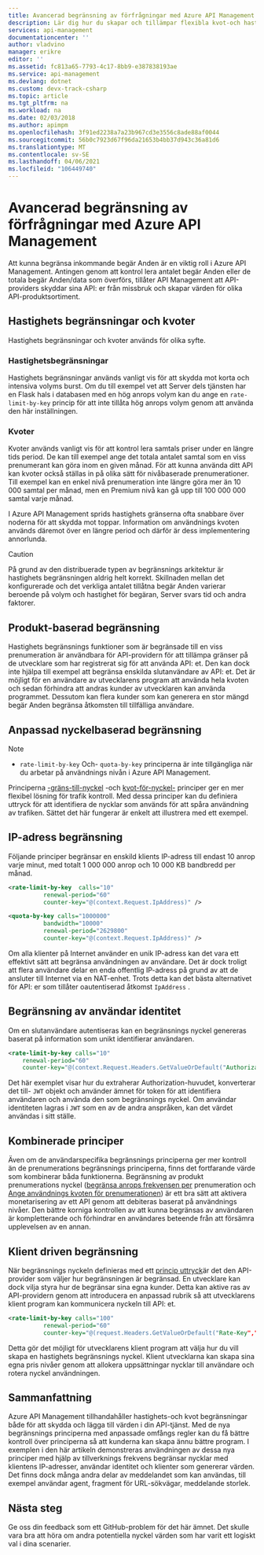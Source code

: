 ```yaml
---
title: Avancerad begränsning av förfrågningar med Azure API Management
description: Lär dig hur du skapar och tillämpar flexibla kvot-och hastighets begränsnings principer med Azure API Management.
services: api-management
documentationcenter: ''
author: vladvino
manager: erikre
editor: ''
ms.assetid: fc813a65-7793-4c17-8bb9-e387838193ae
ms.service: api-management
ms.devlang: dotnet
ms.custom: devx-track-csharp
ms.topic: article
ms.tgt_pltfrm: na
ms.workload: na
ms.date: 02/03/2018
ms.author: apimpm
ms.openlocfilehash: 3f91ed2238a7a23b967cd3e3556c8ade88af0044
ms.sourcegitcommit: 56b0c7923d67f96da21653b4bb37d943c36a81d6
ms.translationtype: MT
ms.contentlocale: sv-SE
ms.lasthandoff: 04/06/2021
ms.locfileid: "106449740"
---
```

# <a name="advanced-request-throttling-with-azure-api-management"></a>Avancerad begränsning av förfrågningar med Azure API Management
Att kunna begränsa inkommande begär Anden är en viktig roll i Azure API Management. Antingen genom att kontrol lera antalet begär Anden eller de totala begär Anden/data som överförs, tillåter API Management att API-providers skyddar sina API: er från missbruk och skapar värden för olika API-produktsortiment.

## <a name="rate-limits-and-quotas"></a>Hastighets begränsningar och kvoter
Hastighets begränsningar och kvoter används för olika syfte.

### <a name="rate-limits"></a>Hastighetsbegränsningar
Hastighets begränsningar används vanligt vis för att skydda mot korta och intensiva volyms burst. Om du till exempel vet att Server dels tjänsten har en Flask hals i databasen med en hög anrops volym kan du ange en `rate-limit-by-key` princip för att inte tillåta hög anrops volym genom att använda den här inställningen.

### <a name="quotas"></a>Kvoter
Kvoter används vanligt vis för att kontrol lera samtals priser under en längre tids period. De kan till exempel ange det totala antalet samtal som en viss prenumerant kan göra inom en given månad. För att kunna använda ditt API kan kvoter också ställas in på olika sätt för nivåbaserade prenumerationer. Till exempel kan en enkel nivå prenumeration inte längre göra mer än 10 000 samtal per månad, men en Premium nivå kan gå upp till 100 000 000 samtal varje månad.

I Azure API Management sprids hastighets gränserna ofta snabbare över noderna för att skydda mot toppar. Information om användnings kvoten används däremot över en längre period och därför är dess implementering annorlunda.

> [!CAUTION]
> På grund av den distribuerade typen av begränsnings arkitektur är hastighets begränsningen aldrig helt korrekt. Skillnaden mellan det konfigurerade och det verkliga antalet tillåtna begär Anden varierar beroende på volym och hastighet för begäran, Server svars tid och andra faktorer.

## <a name="product-based-throttling"></a>Produkt-baserad begränsning
Hastighets begränsnings funktioner som är begränsade till en viss prenumeration är användbara för API-providern för att tillämpa gränser på de utvecklare som har registrerat sig för att använda API: et. Den kan dock inte hjälpa till exempel att begränsa enskilda slutanvändare av API: et. Det är möjligt för en användare av utvecklarens program att använda hela kvoten och sedan förhindra att andras kunder av utvecklaren kan använda programmet. Dessutom kan flera kunder som kan generera en stor mängd begär Anden begränsa åtkomsten till tillfälliga användare.

## <a name="custom-key-based-throttling"></a>Anpassad nyckelbaserad begränsning

> [!NOTE]
> - `rate-limit-by-key` Och- `quota-by-key` principerna är inte tillgängliga när du arbetar på användnings nivån i Azure API Management. 

Principerna [-gräns-till-nyckel](./api-management-access-restriction-policies.md#LimitCallRateByKey) -och [kvot-för-nyckel-](./api-management-access-restriction-policies.md#SetUsageQuotaByKey) principer ger en mer flexibel lösning för trafik kontroll. Med dessa principer kan du definiera uttryck för att identifiera de nycklar som används för att spåra användning av trafiken. Sättet det här fungerar är enkelt att illustrera med ett exempel. 

## <a name="ip-address-throttling"></a>IP-adress begränsning
Följande principer begränsar en enskild klients IP-adress till endast 10 anrop varje minut, med totalt 1 000 000 anrop och 10 000 KB bandbredd per månad. 

```xml
<rate-limit-by-key  calls="10"
          renewal-period="60"
          counter-key="@(context.Request.IpAddress)" />

<quota-by-key calls="1000000"
          bandwidth="10000"
          renewal-period="2629800"
          counter-key="@(context.Request.IpAddress)" />
```

Om alla klienter på Internet använder en unik IP-adress kan det vara ett effektivt sätt att begränsa användningen av användare. Det är dock troligt att flera användare delar en enda offentlig IP-adress på grund av att de ansluter till Internet via en NAT-enhet. Trots detta kan det bästa alternativet för API: er som tillåter oautentiserad åtkomst `IpAddress` .

## <a name="user-identity-throttling"></a>Begränsning av användar identitet
Om en slutanvändare autentiseras kan en begränsnings nyckel genereras baserat på information som unikt identifierar användaren.

```xml
<rate-limit-by-key calls="10"
    renewal-period="60"
    counter-key="@(context.Request.Headers.GetValueOrDefault("Authorization","").AsJwt()?.Subject)" />
```

Det här exemplet visar hur du extraherar Authorization-huvudet, konverterar det till- `JWT` objekt och använder ämnet för token för att identifiera användaren och använda den som begränsnings nyckel. Om användar identiteten lagras i `JWT` som en av de andra anspråken, kan det värdet användas i sitt ställe.

## <a name="combined-policies"></a>Kombinerade principer
Även om de användarspecifika begränsnings principerna ger mer kontroll än de prenumerations begränsnings principerna, finns det fortfarande värde som kombinerar båda funktionerna. Begränsning av produkt prenumerations nyckel ([begränsa anrops frekvensen per](./api-management-access-restriction-policies.md#LimitCallRate) prenumeration och [Ange användnings kvoten för prenumerationen](./api-management-access-restriction-policies.md#SetUsageQuota)) är ett bra sätt att aktivera monetarisering av ett API genom att debiteras baserat på användnings nivåer. Den bättre korniga kontrollen av att kunna begränsas av användaren är kompletterande och förhindrar en användares beteende från att försämra upplevelsen av en annan. 

## <a name="client-driven-throttling"></a>Klient driven begränsning
När begränsnings nyckeln definieras med ett [princip uttryck](./api-management-policy-expressions.md)är det den API-provider som väljer hur begränsningen är begränsad. En utvecklare kan dock vilja styra hur de begränsar sina egna kunder. Detta kan aktive ras av API-providern genom att introducera en anpassad rubrik så att utvecklarens klient program kan kommunicera nyckeln till API: et.

```xml
<rate-limit-by-key calls="100"
          renewal-period="60"
          counter-key="@(request.Headers.GetValueOrDefault("Rate-Key",""))"/>
```

Detta gör det möjligt för utvecklarens klient program att välja hur du vill skapa en hastighets begränsnings nyckel. Klient utvecklarna kan skapa sina egna pris nivåer genom att allokera uppsättningar nycklar till användare och rotera nyckel användningen.

## <a name="summary"></a>Sammanfattning
Azure API Management tillhandahåller hastighets-och kvot begränsningar både för att skydda och lägga till värden i din API-tjänst. Med de nya begränsnings principerna med anpassade omfångs regler kan du få bättre kontroll över principerna så att kunderna kan skapa ännu bättre program. I exemplen i den här artikeln demonstreras användningen av dessa nya principer med hjälp av tillverknings frekvens begränsar nycklar med klientens IP-adresser, användar identitet och klienter som genererar värden. Det finns dock många andra delar av meddelandet som kan användas, till exempel användar agent, fragment för URL-sökvägar, meddelande storlek.

## <a name="next-steps"></a>Nästa steg
Ge oss din feedback som ett GitHub-problem för det här ämnet. Det skulle vara bra att höra om andra potentiella nyckel värden som har varit ett logiskt val i dina scenarier.
